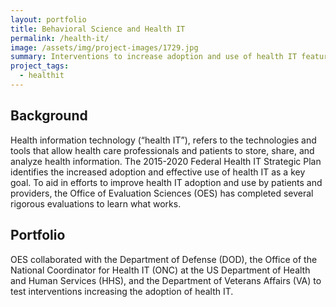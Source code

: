```yaml
---
layout: portfolio
title: Behavioral Science and Health IT
permalink: /health-it/
image: /assets/img/project-images/1729.jpg
summary: Interventions to increase adoption and use of health IT features
project_tags:
  - healthit
---
```

## Background

Health information technology (“health IT”), refers to the technologies and tools that allow health care professionals and patients to store, share, and analyze health information. The 2015-2020 Federal Health IT Strategic Plan identifies the increased adoption and effective use of health IT as a key goal. To aid in efforts to improve health IT adoption and use by patients and providers, the Office of Evaluation Sciences (OES) has completed several rigorous evaluations to learn what works. 

## Portfolio

OES collaborated with the Department of Defense (DOD), the Office of the National Coordinator for Health IT (ONC) at the US Department of Health and Human Services (HHS), and the Department of  Veterans Affairs (VA)  to test interventions increasing the adoption of health IT. 
